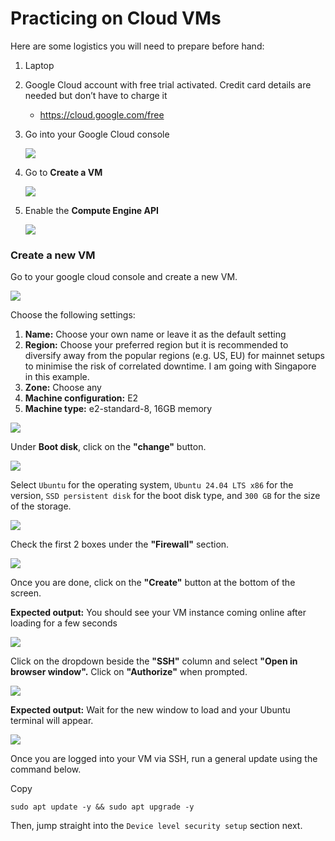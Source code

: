 # Practicing on Cloud VMs

Here are some logistics you will need to prepare before hand:

1. Laptop
2. Google Cloud account with free trial activated. Credit card details are needed but don’t have to charge it
   * https://cloud.google.com/free
3.  Go into your Google Cloud console

    ![](https://dvt-homestaker.stakesaurus.com/\~gitbook/image?url=https%3A%2F%2F1628445806-files.gitbook.io%2F%7E%2Ffiles%2Fv0%2Fb%2Fgitbook-x-prod.appspot.com%2Fo%2Fspaces%252FoML8XLjdWBoYbtGBoQ9R%252Fuploads%252F5WuJW84kDgivWRe3Zo6X%252Fimage.png%3Falt%3Dmedia%26token%3D0bf04042-f7f0-4b80-99ea-555533b4f900\&width=768\&dpr=4\&quality=100\&sign=f20a7aaa\&sv=1)
4.  Go to **Create a VM**

    ![](https://dvt-homestaker.stakesaurus.com/\~gitbook/image?url=https%3A%2F%2F1628445806-files.gitbook.io%2F%7E%2Ffiles%2Fv0%2Fb%2Fgitbook-x-prod.appspot.com%2Fo%2Fspaces%252FoML8XLjdWBoYbtGBoQ9R%252Fuploads%252Fnoiv6Ipf3ryJoyFoWUzw%252Fimage.png%3Falt%3Dmedia%26token%3D6141723c-a1b6-4ea7-b568-df5bbb7d48a0\&width=768\&dpr=4\&quality=100\&sign=2c4a2954\&sv=1)
5.  Enable the **Compute Engine API**

    ![](https://dvt-homestaker.stakesaurus.com/\~gitbook/image?url=https%3A%2F%2F1628445806-files.gitbook.io%2F%7E%2Ffiles%2Fv0%2Fb%2Fgitbook-x-prod.appspot.com%2Fo%2Fspaces%252FoML8XLjdWBoYbtGBoQ9R%252Fuploads%252FchErCG1L9zrCJmXfc5PU%252Fimage.png%3Falt%3Dmedia%26token%3Dbf472506-d4a8-4a56-b702-dec17dab9d28\&width=768\&dpr=4\&quality=100\&sign=d0861de2\&sv=1)

### Create a new VM <a href="#create-a-new-vm" id="create-a-new-vm"></a>

Go to your google cloud console and create a new VM.

![](https://dvt-homestaker.stakesaurus.com/\~gitbook/image?url=https%3A%2F%2Fcontent.gitbook.com%2Fcontent%2FoML8XLjdWBoYbtGBoQ9R%2Fblobs%2Fzu3HmYBz4s8Gg3I5voie%2Fimage.png\&width=768\&dpr=4\&quality=100\&sign=3dced729\&sv=1)

Choose the following settings:

1. **Name:** Choose your own name or leave it as the default setting
2. **Region:** Choose your preferred region but it is recommended to diversify away from the popular regions (e.g. US, EU) for mainnet setups to minimise the risk of correlated downtime. I am going with Singapore in this example.
3. **Zone:** Choose any
4. **Machine configuration:** E2
5. **Machine type:** e2-standard-8, 16GB memory

![](https://dvt-homestaker.stakesaurus.com/\~gitbook/image?url=https%3A%2F%2F1628445806-files.gitbook.io%2F%7E%2Ffiles%2Fv0%2Fb%2Fgitbook-x-prod.appspot.com%2Fo%2Fspaces%252FoML8XLjdWBoYbtGBoQ9R%252Fuploads%252FlyzO2pF8EMSmKY6hhLdg%252Fimage.png%3Falt%3Dmedia%26token%3D2e0b34e4-2259-4051-ab64-6ac948bee307\&width=768\&dpr=4\&quality=100\&sign=61b9bbab\&sv=1)

Under **Boot disk**, click on the **"change"** button.

![](https://dvt-homestaker.stakesaurus.com/\~gitbook/image?url=https%3A%2F%2Fcontent.gitbook.com%2Fcontent%2FoML8XLjdWBoYbtGBoQ9R%2Fblobs%2FShiBGOKzBy9JqqwQcBk6%2Fimage.png\&width=768\&dpr=4\&quality=100\&sign=d7c5c693\&sv=1)

Select `Ubuntu` for the operating system, `Ubuntu 24.04 LTS x86` for the version, `SSD persistent disk` for the boot disk type, and `300 GB` for the size of the storage.

![](https://dvt-homestaker.stakesaurus.com/\~gitbook/image?url=https%3A%2F%2F1628445806-files.gitbook.io%2F%7E%2Ffiles%2Fv0%2Fb%2Fgitbook-x-prod.appspot.com%2Fo%2Fspaces%252FoML8XLjdWBoYbtGBoQ9R%252Fuploads%252FDm0VgKswM1Rz0ulwv99U%252FScreenshot%25202024-07-05%2520at%25205.41.32%25E2%2580%25AFPM.png%3Falt%3Dmedia%26token%3D952a3eb1-d657-4cd0-b4b1-15e8f9b9a1e3\&width=768\&dpr=4\&quality=100\&sign=33a1f28e\&sv=1)

Check the first 2 boxes under the **"Firewall"** section.

![](https://dvt-homestaker.stakesaurus.com/\~gitbook/image?url=https%3A%2F%2F1628445806-files.gitbook.io%2F%7E%2Ffiles%2Fv0%2Fb%2Fgitbook-x-prod.appspot.com%2Fo%2Fspaces%252FoML8XLjdWBoYbtGBoQ9R%252Fuploads%252FauhtuR8RFFuvSNBIsHYH%252Fimage.png%3Falt%3Dmedia%26token%3Dfa1bc013-420f-441f-968d-92fe40e4b1f6\&width=768\&dpr=4\&quality=100\&sign=3f13012\&sv=1)

Once you are done, click on the **"Create"** button at the bottom of the screen.

**Expected output:** You should see your VM instance coming online after loading for a few seconds

![](https://dvt-homestaker.stakesaurus.com/\~gitbook/image?url=https%3A%2F%2Fcontent.gitbook.com%2Fcontent%2FoML8XLjdWBoYbtGBoQ9R%2Fblobs%2Fd2RvuOp5KBWjY7ENwrzT%2Fimage.png\&width=768\&dpr=4\&quality=100\&sign=654773d9\&sv=1)

Click on the dropdown beside the **"SSH"** column and select **"Open in browser window".** Click on **"Authorize"** when prompted.

![](https://dvt-homestaker.stakesaurus.com/\~gitbook/image?url=https%3A%2F%2Fcontent.gitbook.com%2Fcontent%2FoML8XLjdWBoYbtGBoQ9R%2Fblobs%2F2Q2YLvmx1mbGgZ94FI8O%2Fimage.png\&width=768\&dpr=4\&quality=100\&sign=69649c14\&sv=1)

**Expected output:** Wait for the new window to load and your Ubuntu terminal will appear.

![](https://dvt-homestaker.stakesaurus.com/\~gitbook/image?url=https%3A%2F%2Fcontent.gitbook.com%2Fcontent%2FoML8XLjdWBoYbtGBoQ9R%2Fblobs%2FffOailZ336whxXaTrYX7%2Fimage.png\&width=768\&dpr=4\&quality=100\&sign=1968ac6d\&sv=1)

Once you are logged into your VM via SSH, run a general update using the command below.

Copy

```
sudo apt update -y && sudo apt upgrade -y
```

Then, jump straight into the `Device level security setup` section next.
